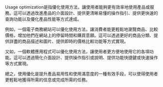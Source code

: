 Usage optimization是指優化使用方法，讓使用者能夠更有效率地使用產品或服務。這可以透過改進產品的介面設計、提供更清晰易懂的操作指引、提供更快速的查詢功能以及優化產品性能等方式達成。

例如，一個電子商務網站可以優化使用方法，讓消費者能更輕鬆地瀏覽商品、比較價格，增加他們在網站上的停留時間和購買意願。這可以透過更好的商品分類、提供詳盡的商品描述和圖片、提供即時的價格比較功能等方式實現。

又如，一個軟體應用程式可以優化使用方法，讓使用者更方便地使用它的各項功能。這可以透過簡化介面設計、提供操作指引或說明、提供功能快捷鍵或快速操作等方式實現。

總之，使用優化是提升產品易用性和使用滿意度的一種有效手段，可以使得使用者更輕鬆地獲得所需的信息或完成所需的任務。